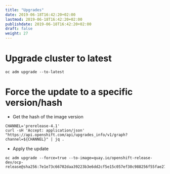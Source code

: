 ```yaml
---
title: "Upgrades"
date: 2019-06-18T16:42:20+02:00
lastmod: 2019-06-18T16:42:20+02:00
publishdate: 2019-06-18T16:42:20+02:00
draft: false
weight: 27
---
```


# Upgrade cluster to latest

```
oc adm upgrade --to-latest
```

# Force the update to a specific version/hash

* Get the hash of the image version

```
CHANNEL='prerelease-4.1'
curl -sH 'Accept: application/json' "https://api.openshift.com/api/upgrades_info/v1/graph?channel=${CHANNEL}" | jq .
```

* Apply the update

```
oc adm upgrade --force=true --to-image=quay.io/openshift-release-dev/ocp-release@sha256:7e1e73c66702daa39223b3e6dd2cf5e15c057ef30c988256f55fae27448c3b01.
```
